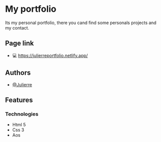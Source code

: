 
#  My portfolio

Its my personal portfolio, there you cand find some personals projects and my contact.

## Page link

- 💻 https://julierreportfolio.netlify.app/

## Authors

- [@Julierre](https://www.github.com/JuliErre)


## Features

### Technologies 
- Html 5
- Css 3
- Aos

